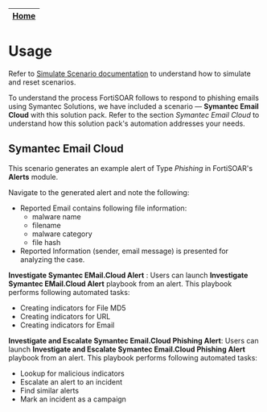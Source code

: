 | [Home](https://github.com/fortinet-fortisoar/solution-pack-symantec-solutions/blob/develop/README.md) | 
|--------------------------------------------|

# Usage

Refer to [Simulate Scenario documentation](https://github.com/fortinet-fortisoar/solution-pack-soc-simulator/blob/develop/docs/usage.md) to understand how to simulate and reset scenarios. 
 
To understand the process FortiSOAR follows to respond to phishing emails using Symantec Solutions, we have included a scenario &mdash; **Symantec Email Cloud** with this solution pack. Refer to the section *Symantec Email Cloud* to understand how this solution pack's automation addresses your needs. 

## Symantec Email Cloud

This scenario generates an example alert of Type *Phishing* in FortiSOAR's **Alerts** module. 

Navigate to the generated alert and note the following:

- Reported Email contains following file information:
    - malware name
    - filename
    - malware category
    - file hash
- Reported Information (sender, email message) is presented for analyzing the case.

**Investigate Symantec EMail.Cloud Alert** : Users can launch **Investigate Symantec EMail.Cloud Alert** playbook from an alert. This playbook performs following automated tasks:

- Creating indicators for File MD5
- Creating indicators for URL
- Creating indicators for Email

**Investigate and Escalate Symantec Email.Cloud Phishing Alert**: Users can launch **Investigate and Escalate Symantec Email.Cloud Phishing Alert** playbook from an alert. This playbook performs following automated tasks:

- Lookup for malicious indicators
- Escalate an alert to an incident
- Find similar alerts
- Mark an incident as a campaign
